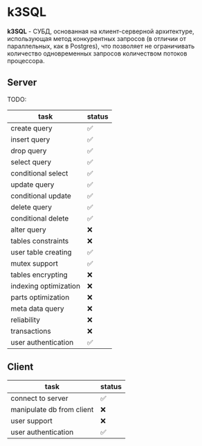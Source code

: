 # k3SQL

**k3SQL** - СУБД, основанная на клиент-серверной архитектуре, использующая метод конкурентных запросов (в отличии от параллельных, как в Postgres), что позволяет не ограничивать количество одновременных запросов количеством потоков процессора.

## Server

TODO:

| task                  | status |
|-----------------------|--------|
| create query          | ✅      |
| insert query          | ✅      |
| drop query            | ✅      |
| select query          | ✅      |
| conditional select    | ✅      |
| update query          | ✅      |
| conditional update    | ✅      |
| delete query          | ✅      |
| conditional delete    | ✅      |
| alter query           | ❌      |
| tables constraints    | ❌      |
| user table creating   | ✅      |
| mutex support         | ✅      |
| tables encrypting     | ❌      |
| indexing optimization | ❌      |
| parts optimization    | ❌      |
| meta data query       | ❌      |
| reliability           | ❌      |
| transactions          | ❌      |
| user authentication   | ✅      |

## Client

| task                      | status |
|---------------------------|--------|
| connect to server         | ✅      |
| manipulate db from client | ❌      |
| user support              | ❌      |
| user authentication       | ✅      |
